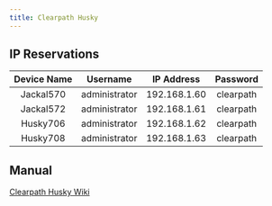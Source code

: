```yaml
---
title: Clearpath Husky
---
```


## IP Reservations

| **Device Name** | **Username**  | **IP Address** | **Password** |
| :-------------: | :-----------: | :------------: | :----------: |
|    Jackal570    | administrator |  192.168.1.60  |  clearpath   |
|    Jackal572    | administrator |  192.168.1.61  |  clearpath   |
|    Husky706     | administrator |  192.168.1.62  |  clearpath   |
|    Husky708     | administrator |  192.168.1.63  |  clearpath   |

## Manual

<a href="https://docs.clearpathrobotics.com/docs/robots/outdoor_robots/husky/user_manual_husky/" target="_blank">Clearpath Husky Wiki</a>
